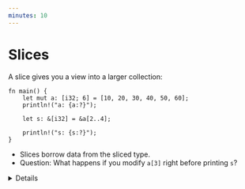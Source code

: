 ```yaml
---
minutes: 10
---
```


# Slices

A slice gives you a view into a larger collection:

<!-- mdbook-xgettext: skip -->

```rust,editable
fn main() {
    let mut a: [i32; 6] = [10, 20, 30, 40, 50, 60];
    println!("a: {a:?}");

    let s: &[i32] = &a[2..4];

    println!("s: {s:?}");
}
```

- Slices borrow data from the sliced type.
- Question: What happens if you modify `a[3]` right before printing `s`?

<details>

- We create a slice by borrowing `a` and specifying the starting and ending
  indexes in brackets.

- If the slice starts at index 0, Rust’s range syntax allows us to drop the
  starting index, meaning that `&a[0..a.len()]` and `&a[..a.len()]` are
  identical.

- The same is true for the last index, so `&a[2..a.len()]` and `&a[2..]` are
  identical.

- To easily create a slice of the full array, we can therefore use `&a[..]`.

- `s` is a reference to a slice of `i32`s. Notice that the type of `s`
  (`&[i32]`) no longer mentions the array length. This allows us to perform
  computation on slices of different sizes.

- Slices always borrow from another object. In this example, `a` has to remain
  'alive' (in scope) for at least as long as our slice.

- The question about modifying `a[3]` can spark an interesting discussion, but
  the answer is that for memory safety reasons you cannot do it through `a` at
  this point in the execution, but you can read the data from both `a` and `s`
  safely. It works before you created the slice, and again after the `println`,
  when the slice is no longer used.

</details>

